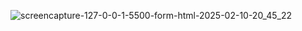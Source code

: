 ![screencapture-127-0-0-1-5500-form-html-2025-02-10-20_45_22](https://github.com/user-attachments/assets/f2f1efac-aa44-4a16-822f-ec8734e43dcd)
